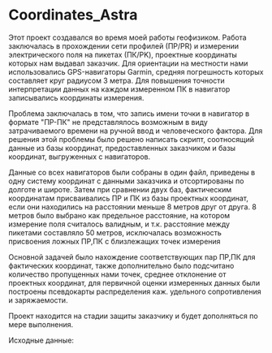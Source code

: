 # Coordinates_Astra
  Этот проект создавался во время моей работы геофизиком.
  Работа заключалась в прохождении сети профилей (ПР/PR) и измерении электрического поля на пикетах (ПК/PK), проектные координаты которых нам выдавал заказчик.
Для ориентации на местности нами использовались GPS-навигаторы Garmin, средняя погрешность которых составляет круг радиусом 3 метра.
Для повышения точности интерпретации данных на каждом измеренном ПК в навигатор записывались координаты измерения.

  Проблема заключалась в том, что запись имени точки в навигатор в формате "ПР-ПК" не представлялось возможным в виду затрачиваемого времени на ручной ввод и человеческого фактора.
Для решения этой проблемы было решено написать скрипт, соотносящий данные из базы координат, предоставленных заказчиком и базы координат, выгруженных с навигаторов.

  Данные со всех навигаторов были собраны в один файл, приведены в одну систему координат с данными заказчика и отсортированы по долготе и широте.
Затем при сравнении двух баз,  фактическим координатам  присваивались ПР и ПК из базы проектных координат, если они находились на расстоянии меньше 8 метров друг от друга.
8 метров было выбрано как предельное расстояние, на котором измерение поля считалось валидным, и т.к. расстояние между пикетами составляло 50 метров, исключалась возможность присвоения ложных ПР,ПК с близлежащих точек измерения

  Основной задачей было нахождение соответствующих пар ПР,ПК для фактических координат, также дополнительно было подсчитано количество пропущенных нами точек, среднее отклонение от 
проектных координат, для первичной оценки измеренных данных были построены псевдокарты распределения каж. удельного сопротивления и заряжаемости.

  Проект находится на стадии защиты заказчику и будет дополняться по мере выполнения.

  Исходные данные:
  
